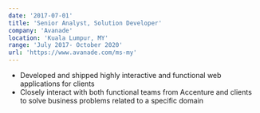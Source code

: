 ```yaml
---
date: '2017-07-01'
title: 'Senior Analyst, Solution Developer'
company: 'Avanade'
location: 'Kuala Lumpur, MY'
range: 'July 2017- October 2020'
url: 'https://www.avanade.com/ms-my'
---
```


- Developed and shipped highly interactive and functional web applications for clients
- Closely interact with both functional teams from Accenture and clients to solve business problems related to a specific domain
